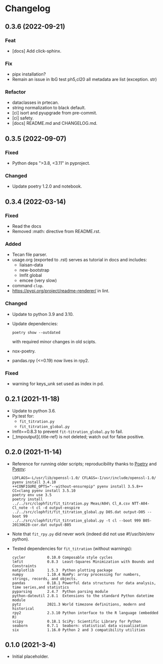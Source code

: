 # Changelog

## 0.3.6 (2022-09-21)

### Feat

- [docs] Add click-sphinx.

### Fix

- pipx installation?
- Remain an issue in lbG test ph5,cl20 all metadata are list (exception. str)

### Refactor

- dataclasses in prtecan.
- string normalization to black default.
- [ci] isort and pyupgrade from pre-commit.
- [ci] safety.
- [docs] README.md and CHANGELOG.md.

## 0.3.5 (2022-09-07)

### Fixed

-   Python deps \"\>3.8, \<3.11\" in pyproject.

### Changed

-   Update poetry 1.2.0 and notebook.

## 0.3.4 (2022-03-14)

### Fixed

-   Read the docs
-   Removed :math: directive from README.rst.

### Added

-   Tecan file parser.
-   usage.org (exported to .rst) serves as tutorial in docs and
    includes:
    -   liaisan-data
    -   new-bootstrap
    -   lmfit global
    -   emcee (very slow)
-   command `clop`.
-   <https://pypi.org/project/readme-renderer/> in lint.

### Changed

-   Update to python 3.9 and 3.10.
-   Update dependencies:

        poetry show --outdated
    with required minor changes in old scipts.
-   nox-poetry.
-   pandas.rpy (\<=0.19) now lives in rpy2.

### Fixed

-   warning for keys_unk set used as index in pd.

## 0.2.1 (2021-11-18)

-   Update to python 3.6.
-   Py.test for:
    -   `fit_titration.py`
    -   `fit_titration_global.py`
-   lmfit==0.8.3 to prevent `fit-titration_global.py` to fail.
-   [\_tmpoutput]{.title-ref} is not deleted; watch out for false
    positive.

## 0.2.0 (2021-11-14)

-   Reference for running older scripts; reproducibility thanks to
    [Poetry](https://python-poetry.org) and
    [Pyenv](https://github.com/pyenv/pyenv):

        LDFLAGS=-L/usr/lib/openssl-1.0/ CFLAGS=-I/usr/include/openssl-1.0/ pyenv install 3.4.10
        ++CONFIGURE_OPTS="--without-ensurepip" pyenv install 3.5.8++
        CC=clang pyenv install 3.5.10
        poetry env use 3.5
        poetry install
        ../../src/clophfit/fit_titration.py Meas/A04\ Cl_A.csv NTT-A04-Cl_note -t cl -d output-enspire
        ../../src/clophfit/fit_titration_global.py D05.dat output-D05 --boot 99
        ../../src/clophfit/fit_titration_global.py -t cl --boot 999 B05-20130628-cor.dat output-B05

-   Note that `fit_rpy.py` did never work (indeed did not use
    #!/usr/bin/env python).

-   Tested dependencies for `fit_titration` (without warnings):

        cycler          0.10.0 Composable style cycles
        lmfit           0.8.3  Least-Squares Minimization with Bounds and Constraints
        matplotlib      1.5.3  Python plotting package
        numpy           1.10.4 NumPy: array processing for numbers, strings, records, and objects.
        pandas          0.18.1 Powerful data structures for data analysis, time series,and statistics
        pyparsing       2.4.7  Python parsing module
        python-dateutil 2.8.1  Extensions to the standard Python datetime module
        pytz            2021.3 World timezone definitions, modern and historical
        rpy2            2.3.10 Python interface to the R language (embedded R)
        scipy           0.18.1 SciPy: Scientific Library for Python
        seaborn         0.7.1  Seaborn: statistical data visualization
        six             1.16.0 Python 2 and 3 compatibility utilities

## 0.1.0 (2021-3-4)

-   Initial placeholder.
